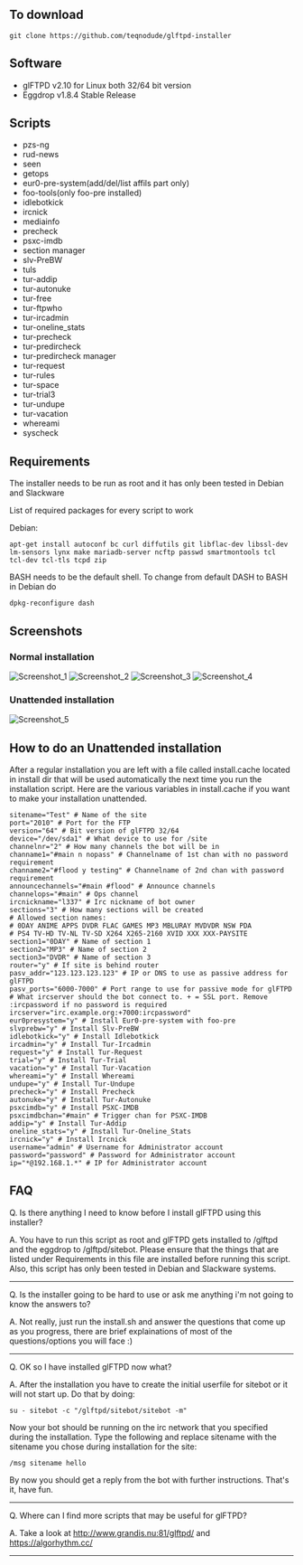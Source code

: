 ## To download

``` 
git clone https://github.com/teqnodude/glftpd-installer
```

## Software

*  glFTPD v2.10 for Linux both 32/64 bit version
*  Eggdrop v1.8.4 Stable Release

## Scripts

*  pzs-ng  
*  rud-news
*  seen
*  getops
*  eur0-pre-system(add/del/list affils part only)
*  foo-tools(only foo-pre installed)
*  idlebotkick
*  ircnick
*  mediainfo
*  precheck
*  psxc-imdb
*  section manager
*  slv-PreBW
*  tuls
*  tur-addip
*  tur-autonuke
*  tur-free
*  tur-ftpwho
*  tur-ircadmin
*  tur-oneline_stats
*  tur-precheck
*  tur-predircheck
*  tur-predircheck manager
*  tur-request
*  tur-rules
*  tur-space
*  tur-trial3
*  tur-undupe
*  tur-vacation
*  whereami
*  syscheck


## Requirements

The installer needs to be run as root and it has only been tested in Debian and Slackware

List of required packages for every script to work

Debian:
``` 
apt-get install autoconf bc curl diffutils git libflac-dev libssl-dev lm-sensors lynx make mariadb-server ncftp passwd smartmontools tcl tcl-dev tcl-tls tcpd zip
``` 
BASH needs to be the default shell. To change from default DASH to BASH in Debian do 
``` 
dpkg-reconfigure dash
``` 
## Screenshots

### Normal installation

![Screenshot_1](https://user-images.githubusercontent.com/36924638/64728657-c9cb9700-d4db-11e9-9878-1c72595d7ccf.png)
![Screenshot_2](https://user-images.githubusercontent.com/36924638/64728658-c9cb9700-d4db-11e9-9694-e389735e407e.png)
![Screenshot_3](https://user-images.githubusercontent.com/36924638/64728659-ca642d80-d4db-11e9-9e1f-aeed185d02de.png)
![Screenshot_4](https://user-images.githubusercontent.com/36924638/64728660-ca642d80-d4db-11e9-9736-32d804b527cf.png)

### Unattended installation

![Screenshot_5](https://user-images.githubusercontent.com/36924638/64728661-ca642d80-d4db-11e9-8c1f-6da2ce4b7f8c.png)

## How to do an Unattended installation

After a regular installation you are left with a file called install.cache located in install dir that will be used automatically the next time you run the installation script. Here are the various variables in install.cache if you want to make your installation unattended.

```
sitename="Test" # Name of the site 
port="2010" # Port for the FTP
version="64" # Bit version of glFTPD 32/64
device="/dev/sda1" # What device to use for /site
channelnr="2" # How many channels the bot will be in
channame1="#main n nopass" # Channelname of 1st chan with no password requirement
channame2="#flood y testing" # Channelname of 2nd chan with password requirement
announcechannels="#main #flood" # Announce channels
channelops="#main" # Ops channel 
ircnickname="l337" # Irc nickname of bot owner
sections="3" # How many sections will be created
# Allowed section names: 
# 0DAY ANIME APPS DVDR FLAC GAMES MP3 MBLURAY MVDVDR NSW PDA 
# PS4 TV-HD TV-NL TV-SD X264 X265-2160 XVID XXX XXX-PAYSITE
section1="0DAY" # Name of section 1
section2="MP3" # Name of section 2
section3="DVDR" # Name of section 3 
router="y" # If site is behind router
pasv_addr="123.123.123.123" # IP or DNS to use as passive address for glFTPD
pasv_ports="6000-7000" # Port range to use for passive mode for glFTPD
# What ircserver should the bot connect to. + = SSL port. Remove :ircpassword if no password is required
ircserver="irc.example.org:+7000:ircpassword" 
eur0presystem="y" # Install Eur0-pre-system with foo-pre
slvprebw="y" # Install Slv-PreBW
idlebotkick="y" # Install Idlebotkick
ircadmin="y" # Install Tur-Ircadmin
request="y" # Install Tur-Request
trial="y" # Install Tur-Trial
vacation="y" # Install Tur-Vacation
whereami="y" # Install Whereami
undupe="y" # Install Tur-Undupe
precheck="y" # Install Precheck
autonuke="y" # Install Tur-Autonuke
psxcimdb="y" # Install PSXC-IMDB
psxcimdbchan="#main" # Trigger chan for PSXC-IMDB
addip="y" # Install Tur-Addip
oneline_stats="y" # Install Tur-Oneline_Stats
ircnick="y" # Install Ircnick
username="admin" # Username for Administrator account
password="password" # Password for Administrator account
ip="*@192.168.1.*" # IP for Administrator account
```

## FAQ

Q. Is there anything I need to know before I install glFTPD using this installer?

A. You have to run this script as root and glFTPD gets installed to /glftpd and the eggdrop to /glftpd/sitebot. Please
   ensure that the things that are listed under Requirements in this file are installed before running this script.
   Also, this script has only been tested in Debian and Slackware systems.

-------------------------------------------------------------------------------

Q. Is the installer going to be hard to use or ask me anything i'm not going to know the answers to?

A. Not really, just run the install.sh and answer the questions that come up as you progress,
   there are brief explainations of most of the questions/options you will face :)

-------------------------------------------------------------------------------

Q. OK so I have installed glFTPD now what?

A. After the installation you have to create the initial userfile for sitebot or it will not start up.
   Do that by doing:
   ```
   su - sitebot -c "/glftpd/sitebot/sitebot -m"
   ```
   Now your bot should be running on the irc network that you specified during the installation. Type the following and 
   replace sitename with the sitename you chose during installation for the site:
   ```
   /msg sitename hello
   ```
   By now you should get a reply from the bot with further instructions. That's it, have fun.

-------------------------------------------------------------------------------

Q. Where can I find more scripts that may be useful for glFTPD?

A. Take a look at http://www.grandis.nu:81/glftpd/ and https://algorhythm.cc/

-------------------------------------------------------------------------------
